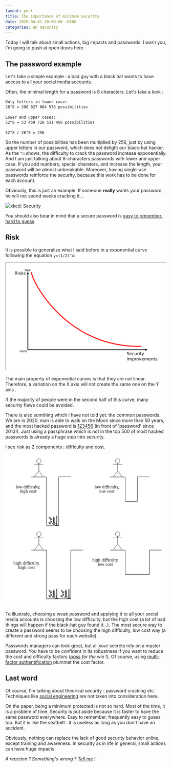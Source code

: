 ```yaml
---
layout: post
title: The importance of minimum security
date: 2020-04-01 20:00:00 -0200
categories: en security
---
```

Today I will talk about small actions, big impacts and passwords. I warn you, I'm going to push at open doors here.

## The password example
Let's take a simple example : a bad guy with a black hat wants to have access to all your social media accounts.

Often, the minimal length for a password is 8 characters. Let's take a look :
```
Only letters in lower case:
26^8 = 208 827 064 576 possibilities

Lower and upper cases:
52^8 = 53 459 728 531 456 possibilities

52^8 / 26^8 = 256
```
So the number of possibilities has been multiplied by 256, just by using upper letters in our password, which does not delight our black-hat hacker.
As the `^n` shows, the difficulty to crack the password increase exponentially. And I am just talking about 8-characters passwords with lower and upper case. If you add numbers, special charaters, and increase the length, your password will be almost unbreakable. Moreover, having single-use passwords reinforce the security, because this work has to be done for each account.

Obviously, this is just an example. If someone **really** wants your password, he will not spend weeks cracking it...

![xkcd: Security](https://imgs.xkcd.com/comics/security.png "xkcd: Security")

You should also bear in mind that a secure password is [easy to remember, hard to guess](https://en.wikipedia.org/wiki/Password_cracking#Easy_to_remember,_hard_to_guess).

## Risk
It is possible to generalize what I said before in a exponential curve following the equation `y=(1/2)^x`:

![Risk curve](/pics/risk_curve.png)

The main property of exponential curves is that they are not linear. Therefore, a variation on the X axis will not create the same one on the Y axis .

If the majority of people were in the second half of this curve, many security flaws could be avoided.

There is also somthing which I have not told yet: the common passwords. We are in 2020, man is able to walk on the Moon since more than 50 years, and the most hacked password is [123456](https://en.wikipedia.org/wiki/List_of_the_most_common_passwords) (in front of 'password' since 2013!). Just using a passphrase which is not in the top 500 of most hacked passwords is already a huge step into security.

I see risk as 2 components : difficulty and cost. 

![Risk scheme](/pics/risk_stickman.png)

To illustrate, choosing a weak password and applying it to all your social media accounts is choosing the low difficulty, but the high cost (a lot of bad things will happen if the black-hat guy found it...). The most secure way to create a password seems to be choosing the high difficulty, low cost way (a different and strong pass for each website).

Passwords managers can look great, but all your secrets rely on a master password. You have to be confident in its robustness if you want to reduce the cost and difficulty factors (*[pass](https://www.passwordstore.org/) for the win !*). Of course, using [multi-factor authentification](https://en.wikipedia.org/wiki/Multi-factor_authentication) plummet the cost factor.

## Last word
Of course, I'm talking about theorical security : password cracking etc. Techniques like [social engineering](https://en.wikipedia.org/wiki/Social_engineering_(security)) are not taken into consideration here.

On the paper, being a minimum protected is not so hard. Most of the time, it is a problem of time. Security is put aside because it is faster to have the same password everywhere. Easy to remember, frequently easy to guess too. But it is like the seatbelt : it is useless as long as you don't have an accident.

Obviously, nothing can replace the lack of good security behavior online, except training and awareness. In security as in life in general, small actions can have huge impacts.

*A reaction ? Something's wrong ? [Tell me](https://eze-kiel.github.io/contact/) !*